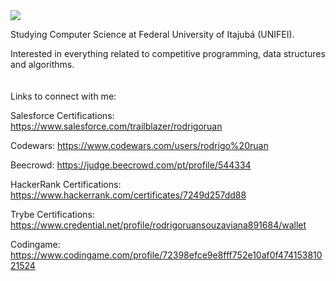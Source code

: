 <img src="https://www.codewars.com/users/rodrigo%20ruan/badges/large" href="https://www.codewars.com/users/rodrigo%20ruan" target="_blank" />

Studying Computer Science at Federal University of Itajubá (UNIFEI).

Interested in everything related to competitive programming, data structures and algorithms.
<br>
<br>
<br>
Links to connect with me:

Salesforce Certifications: https://www.salesforce.com/trailblazer/rodrigoruan

Codewars: https://www.codewars.com/users/rodrigo%20ruan

Beecrowd: https://judge.beecrowd.com/pt/profile/544334

HackerRank Certifications: https://www.hackerrank.com/certificates/7249d257dd88

Trybe Certifications: https://www.credential.net/profile/rodrigoruansouzaviana891684/wallet

Codingame: https://www.codingame.com/profile/72398efce9e8fff752e10af0f47415381021524
